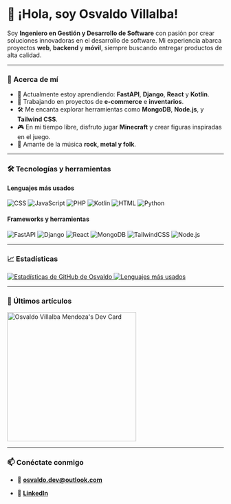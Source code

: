 # 👋 ¡Hola, soy Osvaldo Villalba!

Soy **Ingeniero en Gestión y Desarrollo de Software** con pasión por crear soluciones innovadoras en el desarrollo de software. Mi experiencia abarca proyectos **web**, **backend** y **móvil**, siempre buscando entregar productos de alta calidad.

---

### 🚀 Acerca de mí
- 🌱 Actualmente estoy aprendiendo: **FastAPI**, **Django**, **React** y **Kotlin**.
- 🔭 Trabajando en proyectos de **e-commerce** e **inventarios**.
- 🛠️ Me encanta explorar herramientas como **MongoDB**, **Node.js**, y **Tailwind CSS**.
- 🎮 En mi tiempo libre, disfruto jugar **Minecraft** y crear figuras inspiradas en el juego.
- 🎵 Amante de la música **rock, metal y folk**.

---

### 🛠️ Tecnologías y herramientas
#### Lenguajes más usados
![CSS](https://img.shields.io/badge/CSS-1572B6?style=for-the-badge&logo=css3&logoColor=white)
![JavaScript](https://img.shields.io/badge/JavaScript-F7DF1E?style=for-the-badge&logo=javascript&logoColor=black)
![PHP](https://img.shields.io/badge/PHP-777BB4?style=for-the-badge&logo=php&logoColor=white)
![Kotlin](https://img.shields.io/badge/Kotlin-7F52FF?style=for-the-badge&logo=kotlin&logoColor=white)
![HTML](https://img.shields.io/badge/HTML-E34F26?style=for-the-badge&logo=html5&logoColor=white)
![Python](https://img.shields.io/badge/Python-3776AB?style=for-the-badge&logo=python&logoColor=white)

#### Frameworks y herramientas
![FastAPI](https://img.shields.io/badge/FastAPI-009688?style=for-the-badge&logo=fastapi&logoColor=white)
![Django](https://img.shields.io/badge/Django-092E20?style=for-the-badge&logo=django&logoColor=white)
![React](https://img.shields.io/badge/React-61DAFB?style=for-the-badge&logo=react&logoColor=black)
![MongoDB](https://img.shields.io/badge/MongoDB-47A248?style=for-the-badge&logo=mongodb&logoColor=white)
![TailwindCSS](https://img.shields.io/badge/TailwindCSS-38B2AC?style=for-the-badge&logo=tailwind-css&logoColor=white)
![Node.js](https://img.shields.io/badge/Node.js-339933?style=for-the-badge&logo=nodedotjs&logoColor=white)

---

### 📈 Estadísticas
<a href="https://github.com/ValdoYKING">
  <img src="https://github-readme-stats.vercel.app/api?username=ValdoYKING&show_icons=true&theme=tokyonight" alt="Estadísticas de GitHub de Osvaldo" />
</a>
<a href="https://github.com/ValdoYKING">
  <img src="https://github-readme-stats.vercel.app/api/top-langs/?username=ValdoYKING&layout=compact&theme=tokyonight" alt="Lenguajes más usados" />
</a>

---

### 📰 Últimos artículos
<a href="https://app.daily.dev/ValdoYakitorys">
  <img src="https://api.daily.dev/devcards/d7d981c7369d4f7facfacf97258c33c5.png?r=x4x" width="300" alt="Osvaldo Villalba Mendoza's Dev Card" />
</a>

---

### 📫 Conéctate conmigo
- 📧 **osvaldo.dev@outlook.com**
<!-- - 🐦 [**@ValdoYKING**](https://twitter.com/ValdoYKING) -->
- 💼 [**LinkedIn**](https://www.linkedin.com/in/osvaldo-villalba-desarrollador/)

